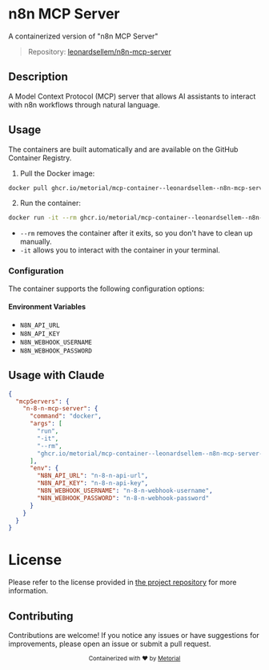 
# n8n MCP Server

A containerized version of "n8n MCP Server"

> Repository: [leonardsellem/n8n-mcp-server](https://github.com/leonardsellem/n8n-mcp-server)

## Description

A Model Context Protocol (MCP) server that allows AI assistants to interact with n8n workflows through natural language.


## Usage

The containers are built automatically and are available on the GitHub Container Registry.

1. Pull the Docker image:

```bash
docker pull ghcr.io/metorial/mcp-container--leonardsellem--n8n-mcp-server--n-8-n-mcp-server
```

2. Run the container:

```bash
docker run -it --rm ghcr.io/metorial/mcp-container--leonardsellem--n8n-mcp-server--n-8-n-mcp-server 
```

- `--rm` removes the container after it exits, so you don't have to clean up manually.
- `-it` allows you to interact with the container in your terminal.


### Configuration

The container supports the following configuration options:




#### Environment Variables

- `N8N_API_URL`
- `N8N_API_KEY`
- `N8N_WEBHOOK_USERNAME`
- `N8N_WEBHOOK_PASSWORD`




## Usage with Claude

```json
{
  "mcpServers": {
    "n-8-n-mcp-server": {
      "command": "docker",
      "args": [
        "run",
        "-it",
        "--rm",
        "ghcr.io/metorial/mcp-container--leonardsellem--n8n-mcp-server--n-8-n-mcp-server"
      ],
      "env": {
        "N8N_API_URL": "n-8-n-api-url",
        "N8N_API_KEY": "n-8-n-api-key",
        "N8N_WEBHOOK_USERNAME": "n-8-n-webhook-username",
        "N8N_WEBHOOK_PASSWORD": "n-8-n-webhook-password"
      }
    }
  }
}
```

# License

Please refer to the license provided in [the project repository](https://github.com/leonardsellem/n8n-mcp-server) for more information.

## Contributing

Contributions are welcome! If you notice any issues or have suggestions for improvements, please open an issue or submit a pull request.

<div align="center">
  <sub>Containerized with ❤️ by <a href="https://metorial.com">Metorial</a></sub>
</div>
  